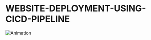 # WEBSITE-DEPLOYMENT-USING-CICD-PIPELINE

![Animation](https://github.com/user-attachments/assets/f6912e82-4e92-49c1-be18-08d7574dc71c)
